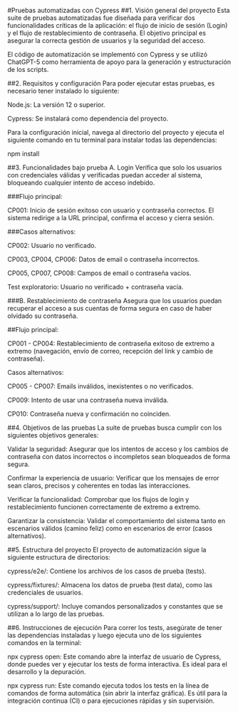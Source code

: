 #Pruebas automatizadas con Cypress
##1. Visión general del proyecto
Esta suite de pruebas automatizadas fue diseñada para verificar dos funcionalidades críticas de la aplicación: el flujo de inicio de sesión (Login) y el flujo de restablecimiento de contraseña. El objetivo principal es asegurar la correcta gestión de usuarios y la seguridad del acceso.

El código de automatización se implementó con Cypress y se utilizó ChatGPT-5 como herramienta de apoyo para la generación y estructuración de los scripts.

##2. Requisitos y configuración
Para poder ejecutar estas pruebas, es necesario tener instalado lo siguiente:

Node.js: La versión 12 o superior.

Cypress: Se instalará como dependencia del proyecto.

Para la configuración inicial, navega al directorio del proyecto y ejecuta el siguiente comando en tu terminal para instalar todas las dependencias:

npm install

##3. Funcionalidades bajo prueba
A. Login
Verifica que solo los usuarios con credenciales válidas y verificadas puedan acceder al sistema, bloqueando cualquier intento de acceso indebido.

###Flujo principal:

CP001: Inicio de sesión exitoso con usuario y contraseña correctos. El sistema redirige a la URL principal, confirma el acceso y cierra sesión.

###Casos alternativos:

CP002: Usuario no verificado.

CP003, CP004, CP006: Datos de email o contraseña incorrectos.

CP005, CP007, CP008: Campos de email o contraseña vacíos.

Test exploratorio: Usuario no verificado + contraseña vacía.

###B. Restablecimiento de contraseña
Asegura que los usuarios puedan recuperar el acceso a sus cuentas de forma segura en caso de haber olvidado su contraseña.

##Flujo principal:

CP001 - CP004: Restablecimiento de contraseña exitoso de extremo a extremo (navegación, envío de correo, recepción del link y cambio de contraseña).

Casos alternativos:

CP005 - CP007: Emails inválidos, inexistentes o no verificados.

CP009: Intento de usar una contraseña nueva inválida.

CP010: Contraseña nueva y confirmación no coinciden.

##4. Objetivos de las pruebas
La suite de pruebas busca cumplir con los siguientes objetivos generales:

Validar la seguridad: Asegurar que los intentos de acceso y los cambios de contraseña con datos incorrectos o incompletos sean bloqueados de forma segura.

Confirmar la experiencia de usuario: Verificar que los mensajes de error sean claros, precisos y coherentes en todas las interacciones.

Verificar la funcionalidad: Comprobar que los flujos de login y restablecimiento funcionen correctamente de extremo a extremo.

Garantizar la consistencia: Validar el comportamiento del sistema tanto en escenarios válidos (camino feliz) como en escenarios de error (casos alternativos).

##5. Estructura del proyecto
El proyecto de automatización sigue la siguiente estructura de directorios:

cypress/e2e/: Contiene los archivos de los casos de prueba (tests).

cypress/fixtures/: Almacena los datos de prueba (test data), como las credenciales de usuarios.

cypress/support/: Incluye comandos personalizados y constantes que se utilizan a lo largo de las pruebas.

##6. Instrucciones de ejecución
Para correr los tests, asegúrate de tener las dependencias instaladas y luego ejecuta uno de los siguientes comandos en la terminal:

npx cypress open: Este comando abre la interfaz de usuario de Cypress, donde puedes ver y ejecutar los tests de forma interactiva. Es ideal para el desarrollo y la depuración.

npx cypress run: Este comando ejecuta todos los tests en la línea de comandos de forma automática (sin abrir la interfaz gráfica). Es útil para la integración continua (CI) o para ejecuciones rápidas y sin supervisión.
